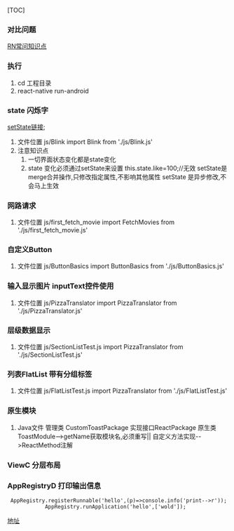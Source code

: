 [TOC]
### 对比问题
[RN常问知识点](https://blog.csdn.net/qq_33323251/article/details/80014166)
### 执行
1. cd 工程目录
2. react-native run-android 

### state 闪烁字
[setState链接](https://reactjs.org/docs/react-component.html#setstate);
1. 文件位置 js/Blink
    import Blink from './js/Blink.js'
2. 注意知识点
    1. 一切界面状态变化都是state变化
    2. state 变化必须通过setState来设置
    this.state.like=100;//无效
    setState是merge合并操作,只修改指定属性,不影响其他属性
    setState 是异步修改,不会马上生效
### 网路请求 
1. 文件位置 js/first_fetch_movie
    import FetchMovies from './js/first_fetch_movie.js'

### 自定义Button
1. 文件位置 js/ButtonBasics
    import ButtonBasics from './js/ButtonBasics.js'


### 输入显示图片 inputText控件使用
1. 文件位置 js/PizzaTranslator
    import PizzaTranslator from './js/PizzaTranslator.js'
### 层级数据显示
1. 文件位置 js/SectionListTest.js
    import PizzaTranslator from './js/SectionListTest.js'

### 列表FlatList 带有分组标签
1. 文件位置 js/FlatListTest.js
    import PizzaTranslator from './js/FlatListTest.js'

### 原生模块
1. Java文件
    管理类  CustomToastPackage 实现接口ReactPackage
    原生类  ToastModule-->getName获取模块名,必须重写|| 自定义方法实现-->ReactMethod注解
### ViewC 分层布局
    

### AppRegistryD 打印输出信息
<pre><code> AppRegistry.registerRunnable('hello',(p)=>console.info('print-->r'));
            AppRegistry.runApplication('hello',['wold']);</code></pre>



[地址](https://github.com/longyuan02/ReactNativeTest.git)